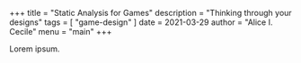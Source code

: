 +++
title = "Static Analysis for Games"
description = "Thinking through your designs"
tags = [
    "game-design"
]
date = 2021-03-29
author = "Alice I. Cecile"
menu = "main"
+++

Lorem ipsum.